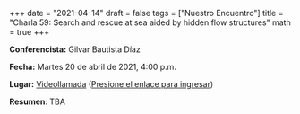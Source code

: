 +++
date      = "2021-04-14"
draft     = false
tags      = ["Nuestro Encuentro"]
title     = "Charla 59: Search and rescue at sea aided by hidden flow structures"
math      = true
+++

**Conferencista:** Gilvar Bautista Díaz

**Fecha:** Martes 20 de abril de 2021, 4:00 p.m.

**Lugar:** [Videollamada](https://meet.google.com/izy-pzig-pbf)  ([Presione el enlace para ingresar](https://meet.google.com/izy-pzig-pbf))

**Resumen**: TBA
